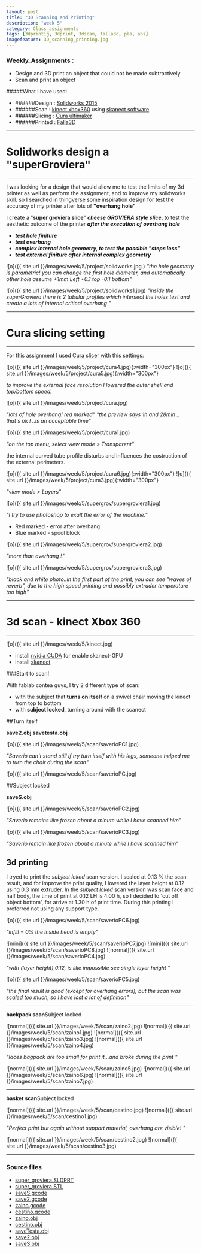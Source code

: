 ```yaml
---
layout: post
title: "3D Scanning and Printing"
description: "week 5"
category: Class_assignments
tags: [3dprintig, 3dprint, 3dscan, falla3d, pla, abs]
imagefeature: 3D_scanning_printing.jpg
---
```


### Weekly_Assignments :
- Design and 3D print an object that could not be made subtractively
- Scan and print an object

#####What I have used:
- ######Design : [Solidworks 2015](https://www.solidworks.com)
- ######Scan : [kinect xbox360](http://www.xbox.com/en-IN/Xbox360/Accessories/Kinect/Home) using [skanect software](http://skanect.occipital.com)
- ######Slicing : [Cura ultimaker](https://software.ultimaker.com/)
- ######Printed : [Falla3D](http://www.falla3d.com)


****

# Solidworks design a "superGroviera"

****

I was looking for a design that would allow me to test the limits of my 3d printer as well as perform the assignment, and to improve my solidworks skill.
so I searched in [thingverse ](http://www.thingiverse.com/search?q=test&sa=) some inspiration design for test the accuracy of my printer after lots of **"overhang hole"**

I create a "**super groviera slice**"
***cheese GROVIERA style slice***, to test the aesthetic outcome of the printer ***after the execution of overhang hole***

- ***test hole finiture***
- ***test overhang***
- ***complex internal hole geometry, to test the possible "steps loss"***
- ***test external finiture after internal complex geometry***


![o]({{ site.url }}/images/week/5/project/solidworks.jpg )
*"the hole geometry is parametric! you can change the first hole diameter, and automatically other hole assume +1mm Left +0.1 top -0.1 bottom"*

![o]({{ site.url }}/images/week/5/project/solidworks1.jpg)
*"inside the superGroviera there is 2 tubular profiles which intersect the holes test and create a lots of internal critical overhang "*


****

# Cura slicing setting

****

For this assignment I used [Cura slicer](https://www.google.com/search?client=safari&rls=en&q=cura+slicer&ie=UTF-8&oe=UTF-8)
with this settings:

![o]({{ site.url }}/images/week/5/project/cura4.jpg){:width="300px"}
![o]({{ site.url }}/images/week/5/project/cura5.jpg){:width="300px"}

*to improve the external face resolution I lowered the outer shell and top/bottom speed.*

![o]({{ site.url }}/images/week/5/project/cura.jpg)

*"lots of hole overhang! red marked"*
*"the preview says 1h and 28min .. that's ok ! ..is an acceptable time"*

![o]({{ site.url }}/images/week/5/project/cura1.jpg)

*"on the top menu, select view mode > Transparent"*

the internal curved tube profile disturbs and influences the costruction of the external perimeters.


![o]({{ site.url }}/images/week/5/project/cura6.jpg){:width="300px"}
![o]({{ site.url }}/images/week/5/project/cura3.jpg){:width="300px"}

*"view mode > Layers"*

![o]({{ site.url }}/images/week/5/supergrov/supergroviera1.jpg)

*"I try to use photoshop to exalt the error of the machine."*

- Red marked - error after overhang
- Blue marked - spool block
 
![o]({{ site.url }}/images/week/5/supergrov/supergroviera2.jpg)

*"more than overhang !"*

![o]({{ site.url }}/images/week/5/supergrov/supergroviera3.jpg)

*"black and white photo..in the first part of the print, you can see "waves of reverb", due to the high speed printing and possibly extruder temperature too high"*

****

# 3d scan - kinect Xbox 360

****

![o]({{ site.url }}/images/week/5/kinect.jpg)

- install [nvidia CUDA](https://developer.nvidia.com/cuda-downloads) for enable skanect-GPU
- install [skanect](http://skanect.occipital.com) 

###Start to scan! 


With fablab contea guys, I try 2 different type of scan:

- with the subject that **turns on itself** on a swivel chair moving the kinect from top to bottom
- with **subject locked**, turning around with the scanect

##Turn itself

**save2.obj**
**savetesta.obj**

![o]({{ site.url }}/images/week/5/scan/saverioPC1.jpg)

*"Saverio can't stand still if try turn itself with his legs, someone helped me to turn the chair during the scan"*

![o]({{ site.url }}/images/week/5/scan/saverioPC.jpg)




##Subject locked

**saveS.obj**

![o]({{ site.url }}/images/week/5/scan/saverioPC2.jpg)

*"Saverio remains like frozen about a minute while I have scanned him"*

![o]({{ site.url }}/images/week/5/scan/saverioPC3.jpg)

*"Saverio remain like frozen about a minute while I have scanned him"*


## 3d printing

I tryed to print the *subject loked* scan version.
I scaled at 0.13 % the scan result, and for improve the print quality, I lowered the layer height at 0.12 using 0.3 mm extruder.
In the *subject loked* scan version was scan face and half body, the time of print at 0.12 LH is 4.00 h, so I decided to 'cut off object bottom', for arrive at 1.30 h of print time.
During this printing I preferred not using any support type. 

![o]({{ site.url }}/images/week/5/scan/saverioPC6.jpg)

*"infill = 0% the inside head is empty"*

![mini]({{ site.url }}/images/week/5/scan/saverioPC7.jpg)
 ![mini]({{ site.url }}/images/week/5/scan/saverioPC8.jpg)
 ![normal]({{ site.url }}/images/week/5/scan/saverioPC4.jpg)

*"with (layer height) 0.12, is like impossible see single layer height "*

![o]({{ site.url }}/images/week/5/scan/saverioPC5.jpg)

*"the final result is good (except for overhang errors), but the scan was scaled too much, so I have lost a lot of definition"*

*****

**backpack scan**Subject locked

![normal]({{ site.url }}/images/week/5/scan/zaino2.jpg)
 ![normal]({{ site.url }}/images/week/5/scan/zaino1.jpg)
 ![normal]({{ site.url }}/images/week/5/scan/zaino3.jpg)
 ![normal]({{ site.url }}/images/week/5/scan/zaino4.jpg)

*"laces bagpack are too small for print it...and broke during the print "*

![normal]({{ site.url }}/images/week/5/scan/zaino5.jpg)
 ![normal]({{ site.url }}/images/week/5/scan/zaino6.jpg)
 ![normal]({{ site.url }}/images/week/5/scan/zaino7.jpg)

*****

**basket scan**Subject locked

![normal]({{ site.url }}/images/week/5/scan/cestino.jpg)
 ![normal]({{ site.url }}/images/week/5/scan/cestino1.jpg)

*"Perfect print but again without support material, overhang are visible! "*

![normal]({{ site.url }}/images/week/5/scan/cestino2.jpg)
![normal]({{ site.url }}/images/week/5/scan/cestino3.jpg)



****

### Source files

- [<i class="fa fa-cube"></i> super_groviera.SLDPRT ](https://www.dropbox.com/s/ybl40b366vpp13e/super_groviera.SLDPRT?dl=0)
- [<i class="fa fa-file-image-o"></i> super_groviera.STL ](https://www.dropbox.com/s/y52xqnr4hr8wwzg/super_groviera.STL?dl=0)
- [<i class="fa fa-file"></i> saveS.gcode ](https://www.dropbox.com/s/m5ozwismfwsybec/saveS.gcode?dl=0)
- [<i class="fa fa-file"></i> save2.gcode ](https://www.dropbox.com/s/aqxqqzqcylxsxsg/save2.gcode?dl=0)
- [<i class="fa fa-file"></i> zaino.gcode ](https://www.dropbox.com/s/6k18qnofqf6ulpd/zaino.gcode?dl=0)
- [<i class="fa fa-file"></i> cestino.gcode ](https://www.dropbox.com/s/y7giywrybz26kfp/cestino.gcode?dl=0)
- [<i class="fa fa-cube"></i> zaino.obj ](https://www.dropbox.com/s/53tzs8d2u2jaru0/zaino.obj?dl=0)
- [<i class="fa fa-cube"></i> cestino.obj ](https://www.dropbox.com/s/2vnj7y6ua1utukx/cestino.obj?dl=0)
- [<i class="fa fa-cube"></i> saveTesta.obj ](https://www.dropbox.com/s/7rowchdn9c5zmdu/saveTesta.obj?dl=0)
- [<i class="fa fa-cube"></i> save2.obj ](https://www.dropbox.com/s/blrm8typrvebobp/save2.obj?dl=0)
- [<i class="fa fa-cube"></i> saveS.obj ](https://www.dropbox.com/s/a0am67u0ea8ry5a/saveS.obj?dl=0)
